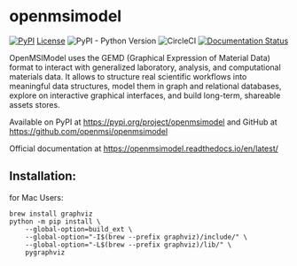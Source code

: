 # openmsimodel
[![PyPI](https://img.shields.io/pypi/v/openmsimodel)](https://pypi.org/project/openmsimodel/) [License](https://img.shields.io/github/license/openmsi/openmsimodel) 
![PyPI - Python Version](https://img.shields.io/pypi/pyversions/openmsimodel) 
![CircleCI](https://img.shields.io/circleci/build/github/openmsi/openmsistream/main) [![Documentation Status](https://readthedocs.org/projects/openmsimodel/badge/?version=latest)](https://openmsimodel.readthedocs.io/en/latest/?badge=latest) 


OpenMSIModel uses the GEMD (Graphical Expression of Material Data) format to interact with generalized laboratory, analysis, and computational materials data.
It allows to structure real scientific workflows into meaningful data structures, model them in graph and relational databases, explore on interactive graphical interfaces, and build long-term, shareable assets stores.

Available on PyPI at https://pypi.org/project/openmsimodel and GitHub at https://github.com/openmsi/openmsimodel

Official documentation at https://openmsimodel.readthedocs.io/en/latest/

## Installation:

for Mac Users:

```
brew install graphviz
python -m pip install \
    --global-option=build_ext \
    --global-option="-I$(brew --prefix graphviz)/include/" \
    --global-option="-L$(brew --prefix graphviz)/lib/" \
    pygraphviz
```

